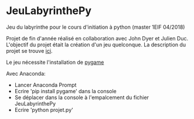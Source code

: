 # JeuLabyrinthePy
Jeu du labyrinthe pour le cours d'initiation à python (master 1EIF 04/2018)

Projet de fin d'année réalisé en collaboration avec John Dyer et Julien Duc.
L'objectif du projet était la création d'un jeu quelconque.
La description du projet se trouve [ici](https://github.com/warwood/JeuLabyrinthePy/blob/master/ProjetPython-DUC%20DYER%20GUERBOIS.pdf).

Le jeu nécessite l'installation de [pygame](https://www.pygame.org/wiki/GettingStarted)

Avec Anaconda:
- Lancer Anaconda Prompt
- Ecrire 'pip install pygame' dans la console
- Se déplacer dans la console à l'empalcement du fichier JeuLabyrinthePy
- Ecrire 'python projet.py'


